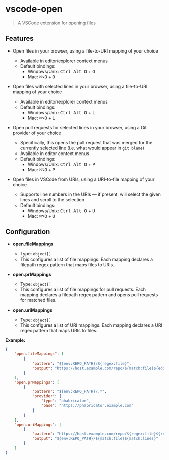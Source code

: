 # vscode-open

> A VSCode extension for opening files

## Features

- Open files in your browser, using a file-to-URI mapping of your choice
  - Available in editor/explorer context menus
  - Default bindings:
    - Windows/Unix: <kbd>Ctrl Alt O</kbd> + <kbd>O</kbd>
    - Mac: <kbd>⌘⌥O</kbd> + <kbd>O</kbd>

- Open files with selected lines in your browser, using a file-to-URI mapping of your choice
  - Available in editor/explorer context menus
  - Default bindings:
    - Windows/Unix: <kbd>Ctrl Alt O</kbd> + <kbd>L</kbd>
    - Mac: <kbd>⌘⌥O</kbd> + <kbd>L</kbd>

- Open pull requests for selected lines in your browser, using a Git provider of your choice
  - Specifically, this opens the pull request that was merged for the currently selected line (i.e. what would appear in `git blame`)
  - Available in editor context menus
  - Default bindings:
    - Windows/Unix: <kbd>Ctrl Alt O</kbd> + <kbd>P</kbd>
    - Mac: <kbd>⌘⌥O</kbd> + <kbd>P</kbd>

- Open files in VSCode from URIs, using a URI-to-file mapping of your choice
  - Supports line numbers in the URIs — if present, will select the given lines and scroll to the selection
  - Default bindings:
    - Windows/Unix: <kbd>Ctrl Alt O</kbd> + <kbd>U</kbd>
    - Mac: <kbd>⌘⌥O</kbd> + <kbd>U</kbd>

## Configuration

[comment]: # (TODO: More details about variables and setting formats)

- **open.fileMappings**
  - Type: `object[]`
  - This configures a list of file mappings. Each mapping declares a filepath regex pattern that maps files to URIs.

- **open.prMappings**
  - Type: `object[]`
  - This configures a list of file mappings for pull requests. Each mapping declares a filepath regex pattern and opens pull requests for matched files.

- **open.uriMappings**
  - Type: `object[]`
  - This configures a list of URI mappings. Each mapping declares a URI regex pattern that maps URIs to files.

**Example:**

```json
{
    "open.fileMappings": [
        {
            "pattern": "${env:REPO_PATH}/${regex:file}",
            "output": "https://host.example.com/repo/${match:file}${editor:lines}"
        }
    ],
    "open.prMappings": [
        {
            "pattern": "${env:REPO_PATH}/.*",
            "provider": {
                "type": "phabricator",
                "base": "https://phabricator.example.com"
            }
        }
    ],
    "open.uriMappings": [
        {
            "pattern": "https://host.example.com/repo/${regex:file}${regex:lines}",
            "output": "${env:REPO_PATH}/${match:file}${match:lines}"
        }
    ]
}
```
